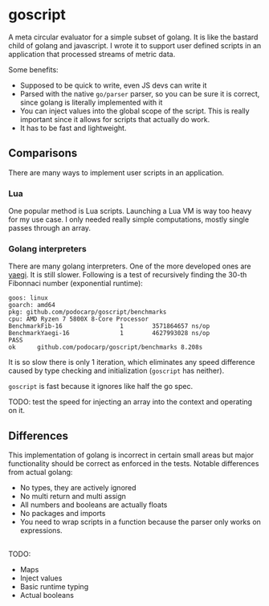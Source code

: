 # goscript

A meta circular evaluator for a simple subset of golang.
It is like the bastard child of golang and javascript.
I wrote it to support user defined scripts in an application that processed
streams of metric data.

Some benefits:
- Supposed to be quick to write, even JS devs can write it
- Parsed with the native `go/parser` parser, so you can be sure it is correct,
  since golang is literally implemented with it
- You can inject values into the global scope of the script. This is really
  important since it allows for scripts that actually do work.
- It has to be fast and lightweight.

## Comparisons

There are many ways to implement user scripts in an application.

### Lua

One popular method is Lua scripts. Launching a Lua VM is way too heavy for my
use case. I only needed really simple computations, mostly single passes through
an array.

### Golang interpreters

There are many golang interpreters. One of the more developed ones are [yaegi](https://github.com/traefik/yaegi).
It is still slower. Following is a test of recursively finding the 30-th
Fibonnaci number (exponential runtime):
```
goos: linux
goarch: amd64
pkg: github.com/podocarp/goscript/benchmarks
cpu: AMD Ryzen 7 5800X 8-Core Processor
BenchmarkFib-16                1        3571864657 ns/op
BenchmarkYaegi-16              1        4627993028 ns/op
PASS
ok      github.com/podocarp/goscript/benchmarks 8.208s
```
It is so slow there is only 1 iteration, which eliminates any speed difference
caused by type checking and initialization (`goscript` has neither).

`goscript` is fast because it ignores like half the go spec.

TODO: test the speed for injecting an array into the context and operating on
it.


## Differences

This implementation of golang is incorrect in certain small areas but major
functionality should be correct as enforced in the tests.
Notable differences from actual golang:
- No types, they are actively ignored
- No multi return and multi assign
- All numbers and booleans are actually floats
- No packages and imports
- You need to wrap scripts in a function because the parser only works on
  expressions.

##

TODO:

- Maps
- Inject values
- Basic runtime typing
- Actual booleans
